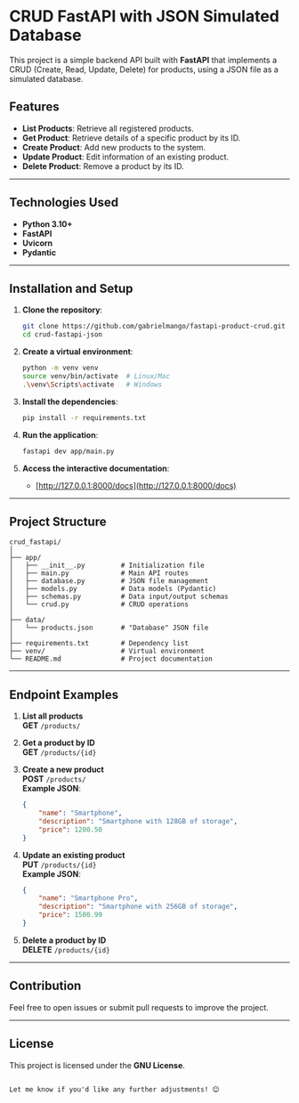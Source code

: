 # CRUD FastAPI with JSON Simulated Database

This project is a simple backend API built with **FastAPI** that implements a CRUD (Create, Read, Update, Delete) for products, using a JSON file as a simulated database.

## Features

- **List Products**: Retrieve all registered products.
- **Get Product**: Retrieve details of a specific product by its ID.
- **Create Product**: Add new products to the system.
- **Update Product**: Edit information of an existing product.
- **Delete Product**: Remove a product by its ID.

---

## Technologies Used

- **Python 3.10+**
- **FastAPI**
- **Uvicorn**
- **Pydantic**

---

## Installation and Setup

1. **Clone the repository**:
   ```bash
   git clone https://github.com/gabrielmango/fastapi-product-crud.git
   cd crud-fastapi-json
   ```

2. **Create a virtual environment**:
   ```bash
   python -m venv venv
   source venv/bin/activate  # Linux/Mac
   .\venv\Scripts\activate   # Windows
   ```

3. **Install the dependencies**:
   ```bash
   pip install -r requirements.txt
   ```

4. **Run the application**:
   ```bash
   fastapi dev app/main.py
   ```

5. **Access the interactive documentation**:
   - [http://127.0.0.1:8000/docs](http://127.0.0.1:8000/docs)

---

## Project Structure

```plaintext
crud_fastapi/
│
├── app/
│   ├── __init__.py         # Initialization file
│   ├── main.py             # Main API routes
│   ├── database.py         # JSON file management
│   ├── models.py           # Data models (Pydantic)
│   ├── schemas.py          # Data input/output schemas
│   └── crud.py             # CRUD operations
│
├── data/
│   └── products.json       # "Database" JSON file
│
├── requirements.txt        # Dependency list
├── venv/                   # Virtual environment
└── README.md               # Project documentation
```

---

## Endpoint Examples

1. **List all products**  
   **GET** `/products/`

2. **Get a product by ID**  
   **GET** `/products/{id}`

3. **Create a new product**  
   **POST** `/products/`  
   **Example JSON**:
   ```json
   {
       "name": "Smartphone",
       "description": "Smartphone with 128GB of storage",
       "price": 1200.50
   }
   ```

4. **Update an existing product**  
   **PUT** `/products/{id}`  
   **Example JSON**:
   ```json
   {
       "name": "Smartphone Pro",
       "description": "Smartphone with 256GB of storage",
       "price": 1500.99
   }
   ```

5. **Delete a product by ID**  
   **DELETE** `/products/{id}`

---

## Contribution

Feel free to open issues or submit pull requests to improve the project.

---

## License

This project is licensed under the **GNU License**.
```

Let me know if you'd like any further adjustments! 😊